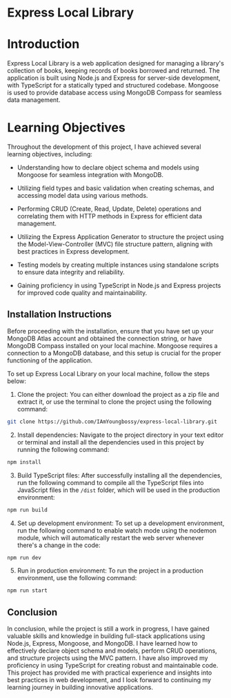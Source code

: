 # Express Local Library

# Introduction

Express Local Library is a web application designed for managing a library's collection of books, keeping records of books borrowed and returned. The application is built using Node.js and Express for server-side development, with TypeScript for a statically typed and structured codebase. Mongoose is used to provide database access using MongoDB Compass for seamless data management.

# Learning Objectives

Throughout the development of this project, I have achieved several learning objectives, including:

- Understanding how to declare object schema and models using Mongoose for seamless integration with MongoDB.

- Utilizing field types and basic validation when creating schemas, and accessing model data using various methods.

- Performing CRUD (Create, Read, Update, Delete) operations and correlating them with HTTP methods in Express for efficient data management.

- Utilizing the Express Application Generator to structure the project using the Model-View-Controller (MVC) file structure pattern, aligning with best practices in Express development.

- Testing models by creating multiple instances using standalone scripts to ensure data integrity and reliability.

- Gaining proficiency in using TypeScript in Node.js and Express projects for improved code quality and maintainability.

## Installation Instructions

Before proceeding with the installation, ensure that you have set up your MongoDB Atlas account and obtained the connection string, or have MongoDB Compass installed on your local machine. Mongoose requires a connection to a MongoDB database, and this setup is crucial for the proper functioning of the application.

To set up Express Local Library on your local machine, follow the steps below:

1. Clone the project: You can either download the project as a zip file and extract it, or use the terminal to clone the project using the following command:

```bash
git clone https://github.com/IAmYoungbossy/express-local-library.git
```

2. Install dependencies: Navigate to the project directory in your text editor or terminal and install all the dependencies used in this project by running the following command:

```bash
npm install
```

3. Build TypeScript files: After successfully installing all the dependencies, run the following command to compile all the TypeScript files into JavaScript files in the `/dist` folder, which will be used in the production environment:

```bash
npm run build
```

4. Set up development environment: To set up a development environment, run the following command to enable watch mode using the nodemon module, which will automatically restart the web server whenever there's a change in the code:

```bash
npm run dev
```

5. Run in production environment: To run the project in a production environment, use the following command:

```bash
npm run start
```

## Conclusion

In conclusion, while the project is still a work in progress, I have gained valuable skills and knowledge in building full-stack applications using Node.js, Express, Mongoose, and MongoDB. I have learned how to effectively declare object schema and models, perform CRUD operations, and structure projects using the MVC pattern. I have also improved my proficiency in using TypeScript for creating robust and maintainable code. This project has provided me with practical experience and insights into best practices in web development, and I look forward to continuing my learning journey in building innovative applications.

